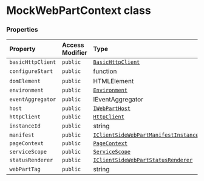 # MockWebPartContext class









### Properties

| Property	   | Access Modifier | Type	| Description|
|:-------------|:----|:-------|:-----------|
|`basicHttpClient`     | `public` | [`BasicHttpClient`](BasicHttpClient.md) |  |
|`configureStart`     | `public` | function |  |
|`domElement`     | `public` | HTMLElement |  |
|`environment`     | `public` | [`Environment`](Environment.md) |  |
|`eventAggregator`     | `public` | IEventAggregator |  |
|`host`     | `public` | [`IWebPartHost`](IWebPartHost.md) |  |
|`httpClient`     | `public` | [`HttpClient`](HttpClient.md) |  |
|`instanceId`     | `public` | string |  |
|`manifest`     | `public` | [`IClientSideWebPartManifestInstance<{}>`](IClientSideWebPartManifestInstance.md) |  |
|`pageContext`     | `public` | [`PageContext`](PageContext.md) |  |
|`serviceScope`     | `public` | [`ServiceScope`](ServiceScope.md) |  |
|`statusRenderer`     | `public` | [`IClientSideWebPartStatusRenderer`](IClientSideWebPartStatusRenderer.md) |  |
|`webPartTag`     | `public` | string |  |





